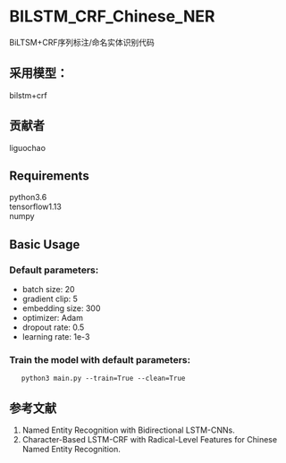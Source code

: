 # BILSTM_CRF_Chinese_NER
BiLTSM+CRF序列标注/命名实体识别代码
## 采用模型：
  bilstm+crf
## 贡献者
  liguochao   
## Requirements
  python3.6  
  tensorflow1.13  
  numpy
 ## Basic Usage
 ### Default parameters:
 * batch size: 20
 * gradient clip: 5
 * embedding size: 300
 * optimizer: Adam
 * dropout rate: 0.5
 * learning rate: 1e-3
 ### Train the model with default parameters:
 ```
    python3 main.py --train=True --clean=True
 ```
  ## 参考文献
   1. Named Entity Recognition with Bidirectional LSTM-CNNs.
   2. Character-Based LSTM-CRF with Radical-Level Features for Chinese Named Entity Recognition.